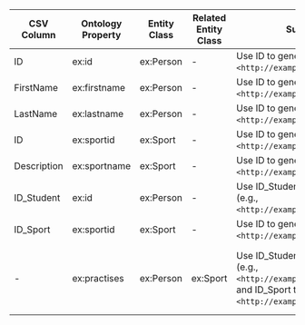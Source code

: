 | CSV Column | Ontology Property | Entity Class | Related Entity Class | Subject Generation | Join Condition |
| --- | --- | --- | --- | --- | --- |
| ID | ex:id | ex:Person | - | Use ID to generate subject URI (e.g., `<http://example.org/#Person_ID>`) | - |
| FirstName | ex:firstname | ex:Person | - | Use ID to generate subject URI (e.g., `<http://example.org/#Person_ID>`) | - |
| LastName | ex:lastname | ex:Person | - | Use ID to generate subject URI (e.g., `<http://example.org/#Person_ID>`) | - |
| ID | ex:sportid | ex:Sport | - | Use ID to generate subject URI (e.g., `<http://example.org/#Sport_ID>`) | - |
| Description | ex:sportname | ex:Sport | - | Use ID to generate subject URI (e.g., `<http://example.org/#Sport_ID>`) | - |
| ID_Student | ex:id | ex:Person | - | Use ID_Student to generate subject URI (e.g., `<http://example.org/#Person_ID_Student>`) | - |
| ID_Sport | ex:sportid | ex:Sport | - | Use ID to generate subject URI (e.g., `<http://example.org/#Sport_ID_Sport>`) | - |
| - | ex:practises | ex:Person | ex:Sport | Use ID_Student to generate subject URI (e.g., `<http://example.org/#Person_ID_Student>`) and ID_Sport to generate object URI (e.g., `<http://example.org/#Sport_ID_Sport>`) | Join student.csv and sport.csv using student_sport.csv on ID_Student and ID_Sport |
